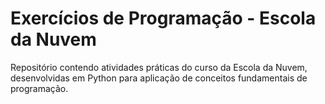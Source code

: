 # Exercícios de Programação - Escola da Nuvem
Repositório contendo atividades práticas do curso da Escola da Nuvem, desenvolvidas em Python para aplicação de conceitos fundamentais de programação.
